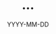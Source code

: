 ---
type: publication
title: ...
sidebar_label: ...
slug: /...
status: in-progress | published
sourceType: [article | litReview | metaAnalysis | study | thesis]
date: YYYY-MM-DD
tags: (publication topics)
relatedObjects: []
relatedPublications: []
owner: your-name
lastReviewed: YYYY-MM-DD
---